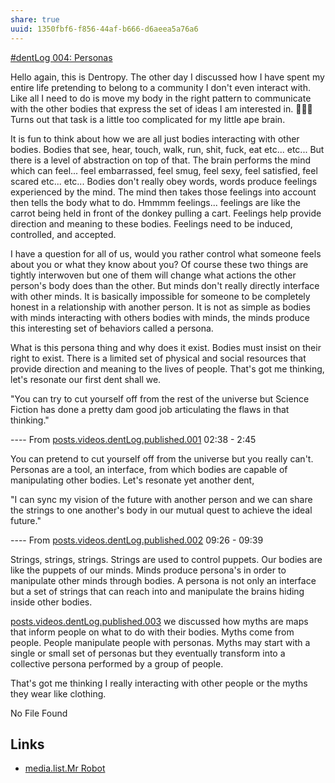 ```yaml
---
share: true
uuid: 1350fbf6-f856-44af-b666-d6aeea5a76a6
---
```


[#dentLog 004: Personas](https://odysee.com/@dentropicPortal:1/dentLog004:2)

Hello again, this is Dentropy. The other day I discussed how I have spent my entire life pretending to belong to a community I don't even interact with. Like all I need to do is move my body in the right pattern to communicate with the other bodies that express the set of ideas I am interested in. 👀👀👀 Turns out that task is a little too complicated for my little ape brain.

It is fun to think about how we are all just bodies interacting with other bodies. Bodies that see, hear, touch, walk, run, shit, fuck, eat etc... etc... But there is a level of abstraction on top of that. The brain performs the mind which can feel... feel embarrassed, feel smug, feel sexy, feel satisfied, feel scared etc... etc... Bodies don't really obey words, words produce feelings experienced by the mind. The mind then takes those feelings into account then tells the body what to do. Hmmmm feelings... feelings are like the carrot being held in front of the donkey pulling a cart. Feelings help provide direction and meaning to these bodies. Feelings need to be induced, controlled, and accepted.

I have a question for all of us, would you rather control what someone feels about you or what they know about you? Of course these two things are tightly interwoven but one of them will change what actions the other person's body does than the other. But minds don't really directly interface with other minds. It is basically impossible for someone to be completely honest in a relationship with another person. It is not as simple as bodies with minds interacting with others bodies with minds, the minds produce this interesting set of behaviors called a persona.

What is this persona thing and why does it exist. Bodies must insist on their right to exist. There is a limited set of physical and social resources that provide direction and meaning to the lives of people. That's got me thinking, let's resonate our first dent shall we.

"You can try to cut yourself off from the rest of the universe but Science Fiction has done a pretty dam good job articulating the flaws in that thinking."

---- From [posts.videos.dentLog.published.001](/undefined) 02:38 - 2:45

You can pretend to cut yourself off from the universe but you really can't. Personas are a tool, an interface, from which bodies are capable of manipulating other bodies. Let's resonate yet another dent,

"I can sync my vision of the future with another person and we can share the strings to one another's body in our mutual quest to achieve the ideal future."

---- From [posts.videos.dentLog.published.002](/undefined) 09:26 - 09:39

Strings, strings, strings. Strings are used to control puppets. Our bodies are like the puppets of our minds. Minds produce persona's in order to manipulate other minds through bodies. A persona is not only an interface but a set of strings that can reach into and manipulate the brains hiding inside other bodies.

[posts.videos.dentLog.published.003](/undefined) we discussed how myths are maps that inform people on what to do with their bodies. Myths come from people. People manipulate people with personas. Myths may start with a single or small set of personas but they eventually transform into a collective persona performed by a group of people.

That's got me thinking I really interacting with other people or the myths they wear like clothing.

No File Found

## Links

* [media.list.Mr Robot](/undefined)

<!--

Name: 

dentLog004

Title:

#dentLog 004: Personas

Description:

#dentLog 004: Personas
https://wiki.ddaemon.org/notes/cnETCruVBH1SpzGqdacvb.html

Tags:

Philosophy SelfHelp cringe
-->

<!-- 

Realizing that I posses that level of cognitive dissonance is pretty cringe, making a video about it and posting it on the internet rather than interacting with said communities.... that's even more so.

There is also the fact about how people have different personas depending on the the people around them.

## dentLog 001

ffmpeg -ss 155 -to 165 -i 2021-12-21\ 17-13-23.mkv -vcodec copy -acodec copy dentLog001.out.mkv

## dentLog 003

ffmpeg -ss 00:09:27 -t 00:09:39 -i 2021-12-22\ 23-26-36.mkv -vcodec copy -acodec copy dentLog003.out.mkv
-->
